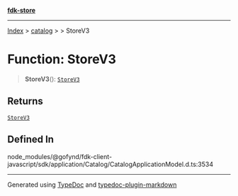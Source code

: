 [**fdk-store**](../../../README.md)
***

[Index](../../../API.md) > [catalog](../../README.md) > [<internal>](../README.md) > StoreV3

# Function: StoreV3

> **StoreV3**(): [`StoreV3`](../type-aliases/type-alias.StoreV3.md)

## Returns

[`StoreV3`](../type-aliases/type-alias.StoreV3.md)

## Defined In

node\_modules/@gofynd/fdk-client-javascript/sdk/application/Catalog/CatalogApplicationModel.d.ts:3534

***
Generated using [TypeDoc](https://typedoc.org/) and [typedoc-plugin-markdown](https://www.npmjs.com/package/typedoc-plugin-markdown)
